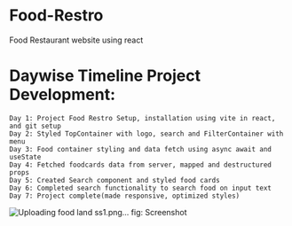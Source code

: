# Food-Restro
Food Restaurant website using react

# Daywise Timeline Project Development:
    Day 1: Project Food Restro Setup, installation using vite in react, and git setup
    Day 2: Styled TopContainer with logo, search and FilterContainer with menu
    Day 3: Food container styling and data fetch using async await and useState
    Day 4: Fetched foodcards data from server, mapped and destructured props
    Day 5: Created Search component and styled food cards
    Day 6: Completed search functionality to search food on input text
    Day 7: Project complete(made responsive, optimized styles)

![Uploading food land ss1.png…]()
fig: Screenshot
